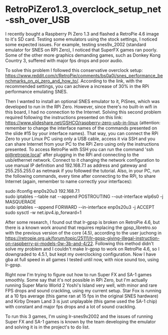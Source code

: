 # RetroPiZero1.3_overclock_setup_net-ssh_over_USB

I recently bought a Raspberry Pi Zero 1.3 and flashed a RetroPie 4.6 image to it's SD card. Testing some emulators using the stock settings, I noticed some expected issues. For example, testing snes9x_2002 (standard emulator for SNES on RPI Zero), I noticed that SuperFX games ran poorly. Some of the other more graphics demanding games, such as Donkey Kong Country 3, suffered with major fps drops and poor audio.

To solve this problem I followed this conservative overclock setup: https://www.reddit.com/r/RetroPie/comments/bs0a0i/snes_performance_benchmarks_on_pi_zero_and_how_to/. According to the link, with the recommended settings, you can achieve a increase of 30% in the RPi performance emulating SNES.

Then I wanted to install an optional SNES emulator to it, PiSnes, which was developed to run in the RPi Zero. However, since there's no built-in wifi in this board, I had no connection to the Internet. Solving this second problem required following the instructions presented on this link: https://www.slideshare.net/GSHCO/raspberry-zero-usb-in-linux (attention: remember to change the interface names of the commands presented on the slide #15 by your interface names). That way, you can connect the RPi Zero to your Linux PC using only a USB cable, access it via SSH and you can share Internet from your PC to the RPi Zero using only the instructions presented. To access RetroPie with SSH you can run the command 'ssh pi@retropie.local' after plugging in the RPi and connecting to the usb/ethernet network. Connect to it changing the network configuration to use manual IP definition and 192.168.7.1 as address and gateway and 255.255.255.0 as netmask if you followed the tutorial. Also, in your PC, run the following commands, every time after connecting to the RPi, to share Internet (again, remember to name correctly your interfaces):

sudo ifconfig enp0s20u3 192.168.7.1  
sudo iptables --table nat --append POSTROUTING --out-interface wlp6s0 -j MASQUERADE  
sudo iptables --append FORWARD --in-interface enp0s20u3 -j ACCEPT  
sudo sysctl -w net.ipv4.ip_forward=1  

After some research, I found out that lr-gpsp is broken on RetroPie 4.6, but there is a known work around that requires replacing the gpsp_libretro.so with the previous version of the core (4.5), according to the user juchong in https://retropie.org.uk/forum/topic/25111/lr-gpsp-giving-illegal-instruction-on-raspberry-pi-models-0w-3b-and-4/22. Following this method didn't solve my problem and I couldn't make lr-gpsp to work on RetroPie 4.6, so I downgraded to 4.5.1, but kept my overclocking configuration. Now I have gba at full speed in all games I tested until now, with nice sound too, using lr-gpsp.

Right now I'm trying to figure out how to run Super FX and SA-1 games smoothly. Some say that it's not possible in RPi Zero, but I'm actually running Super Mario World 2 Yoshi's Island very well, with minor and rare FPS drops and sound crackling, using my current setup. Star Fox is running at a 10 fps average (this game ran at 15 fps in the original SNES hardware) and Kirby Dream Land 3 is just unplayable (this game used the SA-1 chip) with constant and major fps drops and a lot of sound crackling.

To run this 3 games, I'm using lr-snes9x2002 and the issues of running Super FX and SA-1 games is known by the team developing the emulator and solving it is in the project's to do list.
